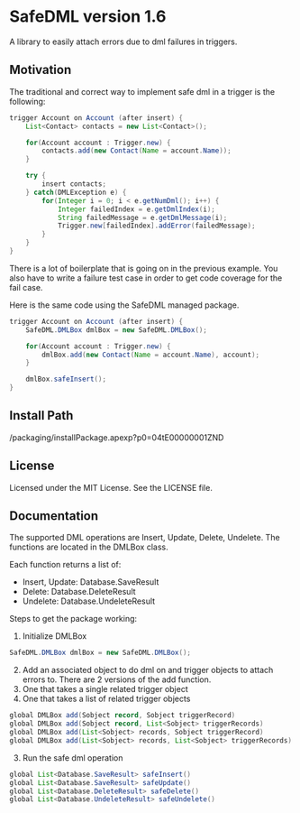 # SafeDML version 1.6
A library to easily attach errors due to dml failures in triggers.

## Motivation
The traditional and correct way to implement safe dml in a trigger is the following:
```java
trigger Account on Account (after insert) {
    List<Contact> contacts = new List<Contact>();

    for(Account account : Trigger.new) {
        contacts.add(new Contact(Name = account.Name));
    }

    try {
        insert contacts;
    } catch(DMLException e) {
        for(Integer i = 0; i < e.getNumDml(); i++) {
            Integer failedIndex = e.getDmlIndex(i);
            String failedMessage = e.getDmlMessage(i);
            Trigger.new[failedIndex].addError(failedMessage);
        }
    }
}
```

There is a lot of boilerplate that is going on in the previous example.
You also have to write a failure test case in order to get code coverage for the fail case.

Here is the same code using the SafeDML managed package.
```java
trigger Account on Account (after insert) {
    SafeDML.DMLBox dmlBox = new SafeDML.DMLBox();

    for(Account account : Trigger.new) {
        dmlBox.add(new Contact(Name = account.Name), account);
    }

    dmlBox.safeInsert();
}
```

## Install Path
/packaging/installPackage.apexp?p0=04tE00000001ZND

## License
Licensed under the MIT License.
See the LICENSE file.

## Documentation

The supported DML operations are Insert, Update, Delete, Undelete.
The functions are located in the DMLBox class.

Each function returns a list of:
- Insert, Update: Database.SaveResult
- Delete: Database.DeleteResult
- Undelete: Database.UndeleteResult

Steps to get the package working:

1. Initialize DMLBox

  ```java
SafeDML.DMLBox dmlBox = new SafeDML.DMLBox();
```

2. Add an associated object to do dml on and trigger objects to attach errors to. There are 2 versions of the add function.
  1. One that takes a single related trigger object
  2. One that takes a list of related trigger objects

  ```java
global DMLBox add(Sobject record, Sobject triggerRecord)
global DMLBox add(Sobject record, List<Sobject> triggerRecords)
global DMLBox add(List<Sobject> records, Sobject triggerRecord)
global DMLBox add(List<Sobject> records, List<Sobject> triggerRecords)
```

3. Run the safe dml operation

  ```java
global List<Database.SaveResult> safeInsert()
global List<Database.SaveResult> safeUpdate()
global List<Database.DeleteResult> safeDelete()
global List<Database.UndeleteResult> safeUndelete()
```
